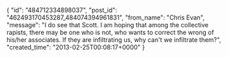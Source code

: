  {
   "id": "484712334898037",
   "post_id": "462493170453287_484074394961831",
   "from_name": "Chris Evan",
   "message": "I do see that Scott.  I am hoping that among the collective rapists, there may be one who is not, who wants to correct the wrong of his/her associates. If they are infiltrating us, why can't we infiltrate them?",
   "created_time": "2013-02-25T00:08:17+0000"
 }
